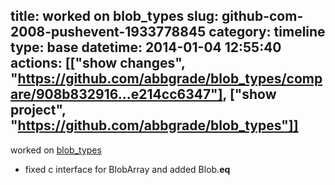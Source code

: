 title: worked on blob_types
slug: github-com-2008-pushevent-1933778845
category: timeline
type: base
datetime: 2014-01-04 12:55:40
actions: [["show changes", "https://github.com/abbgrade/blob_types/compare/908b832916...e214cc6347"], ["show project", "https://github.com/abbgrade/blob_types"]]
---
worked on [blob_types](https://github.com/abbgrade/blob_types)

 - fixed c interface for BlobArray and added Blob.__eq__
